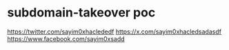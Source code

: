 # subdomain-takeover poc 
https://twitter.com/sayim0xhaclededf
https://x.com/sayim0xhacledsadasdf
https://www.facebook.com/sayim0xsadd

